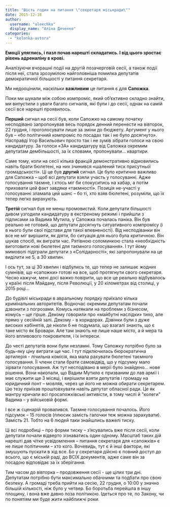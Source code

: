 ```yaml
---
title: "Шість годин на питання \"секретаря міськради\""
date: 2015-12-18
author: 
  username: "aleechka"
  display_name: "Аліна Дяченко"
categories: 
  - "kolonka-avtora"
---
```


**Емоції уляглись, і пазл почав нарешті складатись. І від цього зростає рівень адреналіну в крові.**

Аналізуючи вчорашні події на другій позачерговій сесії, а також події після неї, стала зрозумілою найголовніша помилка депутатів демократичної більшості у питання секретаря.

Ми недооцінили, наскільки **важливим** це питання є для **Сапожка**.

Поки ми шукали між собою компроміс, який об’єктивно складно знайти, ми випустили з уваги багато сигналів, які були і до сесії, однак на самій сесії все нарешті проявилось.

**Перший** сигнал на сесії був, коли Сапожко на самому початку несподівано запропонував весь порядок денний перенести на вівторок, 22 грудня, і проголосувати лише за зміни до бюджету. Аргумент у нього був – «бо політичний компроміс по посадах так і не було досягнуто». Насправді Ігор Васильович просто так і не зумів зібрати голоси на свою кандидатуру. За голоси «ЗА» кандидатуру від Сапожка окремим депутатам дембільшості, за їх словами, пропонували… квартири.

Саме тому, коли на сесії кілька фракцій демонстративно відмовились навіть брати бюлетені, на них зчинився «шалений тиск присутньої громадськості». Ці це був **другий** сигнал. Це було критично важливо для Сапожка – щоб всі депутати взяли участь у голосуванні. Адже голосування таємне, і хтось міг би спокуситись на хабар, а потім приховати цей факт завдяки «таємності». Позиція не-участі у голосуванні зламала цей шанс – бо ті, хто взяв бюлетені, розуміли, що їх тепер легко вирахують.

**Третій** сигнал був не менш промовистий. Коли депутати більшості дивом узгодили кандидатуру в екстреному режимі і прийшли з підписами за Вадима Мутила, у Сапожка почалась паніка. Він був реально не готовий, що депутати досягнуть ситуативного компромісу (і в нього були свої підстави для такої впевненості). Від несподіванки він все не міг вирішити, як діяти, бо ситуація для нього була критичною. Він шукав спосіб, як виграти час. Рятівною соломинкою стала «необхідність виготовити нові бюлетені для таємного голосування». І тут йому мимоволі підіграли депутати з «Солідарності», які запропонували на це виділити не 5, а 30 хвилин.

І ось тут, за ці 30 хвилин і відбулись те, що тепер не залишає жодних сумнівів, що «сапожки» готові на все, щоб протягнути свого секретаря. Чесно кажучи, мені досі важко повірити, що все це реально відбувалось у країні після Майдану, після Революції, у 20 кілометрах від столиці, у 2015 році…

До будівлі міськради в авральному порядку приїхало кілька кримінальних авторитетів. Водночас окремим депутатам почали дзвонити з погрозами. Комусь натякали на проблеми з бізнесом, комусь – ще гірше. Декому говорили про «майбутні наслідки» тихо, але прямо у сесійній залі. Декому - в коридорах. Дзвінки були з дуже високих кабінетів, де ніколи б не подумала, що взагалі знають, що є таке місто як Бровари. Але там знають не лише наше місто, а й мера та його впливового покровителя, і їх інтереси.

До честі депутатів вони були незламні. Тому Сапожку потрібно було за будь-яку ціну виграти ще час. І тут підключилась бюрократична артилерія - лічильна комісія, яка мала рахувати бюлетені таємного голосування. Її члени стали брати самовідвід, що у підсумку мало зірвати голосування. Аж тут несподівано в мерії було знайдено… нове рішення. Вони накопали, що Вадим Мутило є призваним до лав армії і має служити ще 3 місяці, і вирішили взяти депутатів і громаду на юридичний понт – мовляв, через це його не можна обирати секретарем. Цю тезу приїхав проштовхувати навіть депутат обласної ради. Це як мантру кричали всі просапожківські активісти, в тому числі й "колеги" Вадима – у військовій формі.

І все ж сценарій провалився. Таємне голосування почалось. Його підсумок – 15 голосів (плюсик замість галочки теж можна зарахувати). Замість 21. Тобто на 6 людей таки знайшлись важелі тиску.

Ці всі подробиці – про форми тиску – з’ясувались вже після сесії, коли депутати почали відверто зізнаватись один одному. Масштаб таких дій нарешті дав чітке усвідомлення – питання секретаря для «сапожків» є не лише політичним – хто кого. Вочевидь, тут є й інші фактори, які змушують пускати в хід все. Бо у секретаря дійсно є повний доступ до всього, що є міській раді, до ВСІХ документів, адже саме він за посадою відповідає за їх зберігання.

Тим часом до вівторка – продовження сесії - ще цілих три дні. Депутатам потрібно бути максимально обачними та подбати про свою безпеку. А громаді треба прийти на сесію, 22 грудня, о 10:00 у значно більшій кількості, ніж було у четвер. Бо боротьба перейшла в іншу площину, і вона вже давно поза політикою. Ідеться про те, по Закону, чи по понятіям ми буде жити найближчі роки.
